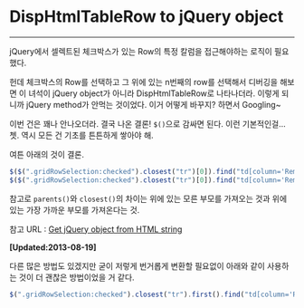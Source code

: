 # DispHtmlTableRow to jQuery object
___

jQuery에서 셀렉트된 체크박스가 있는 Row의 특정 칼럼을 접근해야하는 로직이 필요했다.

헌데 체크박스의 Row를 선택하고 그 위에 있는 n번째의 row를 선택해서 디버깅을 해보면 이 녀석이 jQuery object가 아니라 DispHtmlTableRow로 나타나더라.
이렇게 되니까 jQuery method가 안먹는 것이었다. 이거 어떻게 바꾸지? 하면서 Googling~

이번 건은 꽤나 안나오더라. 결국 나온 결론! `$()`으로 감싸면 된다. 이런 기본적인걸...쳇.
역시 모든 건 기초를 튼튼하게 쌓아야 해.

여튼 아래의 것이 결론.

```javascript
$($(".gridRowSelection:checked").closest("tr")[0]).find("td[column='Remarks']").val("aa");
$($(".gridRowSelection:checked").closest("tr")[0]).find("td[column='Remarks']").text("aa");
```

참고로 `parents()`와 `closest()`의 차이는 위에 있는 모른 부모를 가져오는 것과 위에 있는 가장 가까운 부모를 가져온다는 것.

참고 URL : [Get jQuery object from HTML string][GetJqueryObject]

**[Updated:2013-08-19]**

다른 많은 방법도 있겠지만 굳이 저렇게 번거롭게 변환할 필요없이 아래와 같이 사용하는 것이 더 괜찮은 방법이었을 거 같다.

```javascript
$(".gridRowSelection:checked").closest("tr").first().find("td[column='Remarks']").val("aa");
```

[GetJqueryObject]: http://stackoverflow.com/questions/7017584/get-jquery-object-from-html-string